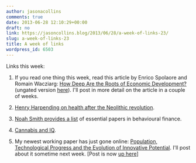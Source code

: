 ```yaml
---
author: jasonacollins
comments: true
date: 2013-06-28 12:10:29+00:00
draft: no
link: https://jasoncollins.blog/2013/06/28/a-week-of-links-23/
slug: a-week-of-links-23
title: A week of links
wordpress_id: 6503
---
```


Links this week:



	
  1. If you read one thing this week, read this article by Enrico Spolaore and Romain Wacziarg: [How Deep Are the Roots of Economic Development?](http://www.aeaweb.org/articles.php?doi=10.1257/jel.51.2.325) (ungated version [here](http://sites.tufts.edu/enricospolaore/files/2012/08/RootsF.pdf)). I'll post in more detail on the article in a couple of weeks.

	
  2. [Henry Harpending on health after the Neolithic revolution](http://westhunt.wordpress.com/2013/06/26/bad-health-at-the-origins-of-agriculture/).

	
  3. [Noah Smith provides a list](http://noahpinionblog.blogspot.com.au/2013/06/some-essential-papers-in-behavioral.html) of essential papers in behavioural finance.

	
  4. [Cannabis and IQ](http://andrewgelman.com/2013/06/22/struggles-over-the-criticism-of-the-cannabis-users-and-iq-change-paper/).

	
  5. My newest working paper has just gone online: [Population, Technological Progress and the Evolution of Innovative Potential](http://ssrn.com/abstract=2284456). I'll post about it sometime next week. [Post is now [up here](https://jasoncollins.blog/2013/07/population-technological-progress-and-the-evolution-of-innovative-potential/)]



